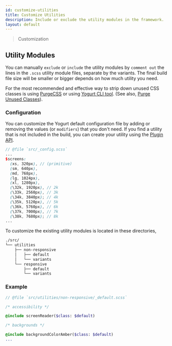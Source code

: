 ```yaml
---
id: customize-utilities
title: Customize Utilities
description: Include or exclude the utility modules in the framework.
layout: default
---
```


> Customization

## Utility Modules

You can manually `exclude` or `include` the utility modules by `comment out` the lines in the `.scss` utility module files, separate by the variants. The final build file size will be smaller or bigger depends on how much utility you need.

For the most recommended and effective way to strip down unused CSS classes is using [PurgeCSS](https://purgecss.com/) or using [Yogurt CLI tool](/installation/#using-yogurt-via-cli). (See also, [Purge Unused Classes](/file-size-control/#purge-unused-classes)).


### Configuration

You can customize the Yogurt default configuration file by adding or removing the values (or `modifiers`) that you don't need. If you find a utility that is not included in the build, you can create your utility using the [Plugin API](/plugin-api).

```scss
// @file `src/_config.scss`
...
$screens:
  (xs, 320px), // (primitive)
  (sm, 640px),
  (md, 768px),
  (lg, 1024px),
  (xl, 1280px),
  (\32k, 1920px), // 2k
  (\33k, 2560px), // 3k
  (\34k, 3840px); // 4k
  (\35k, 5120px), // 5k
  (\36k, 5760px), // 6k
  (\37k, 7000px), // 7k
  (\38k, 7680px); // 8k
...
```

To customize the existing utility modules is located in these directories,

```bash
./src/
└── utilities
    ├── non-responsive
    │   ├── default
    │   └── variants
    └── responsive
        ├── default
        └── variants
```

### Example

```sass
// @file `src/utilities/non-responsive/_default.scss`

/* accessibility */

@include screenReader($class: $default)

/* backgrounds */

@include backgroundColorAmber($class: $default)
...
```
